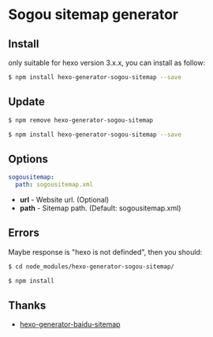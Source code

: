 # Sogou sitemap generator

## Install

only suitable for hexo version 3.x.x, you can install as follow:

``` bash
$ npm install hexo-generator-sogou-sitemap --save
```

## Update

``` bash
$ npm remove hexo-generator-sogou-sitemap

$ npm install hexo-generator-sogou-sitemap --save
```

## Options

``` yaml
sogousitemap:
  path: sogousitemap.xml
```

- **url** - Website url. (Optional)
- **path** - Sitemap path. (Default: sogousitemap.xml)

## Errors

Maybe response is "hexo is not definded", then you should:

``` bash
$ cd node_modules/hexo-generator-sogou-sitemap/

$ npm install
```

## Thanks

- [hexo-generator-baidu-sitemap](https://github.com/coneycode/hexo-generator-baidu-sitemap)
